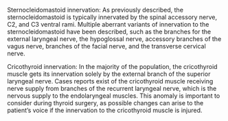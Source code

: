Sternocleidomastoid innervation: As previously described, the sternocleidomastoid is typically innervated by the spinal accessory nerve, C2, and C3 ventral rami. Multiple aberrant variants of innervation to the sternocleidomastoid have been described, such as the branches for the external laryngeal nerve, the hypoglossal nerve, accessory branches of the vagus nerve, branches of the facial nerve, and the transverse cervical nerve.

Cricothyroid innervation: In the majority of the population, the cricothyroid muscle gets its innervation solely by the external branch of the superior laryngeal nerve. Cases reports exist of the cricothyroid muscle receiving nerve supply from branches of the recurrent laryngeal nerve, which is the nervous supply to the endolaryngeal muscles. This anomaly is important to consider during thyroid surgery, as possible changes can arise to the patient’s voice if the innervation to the cricothyroid muscle is injured.